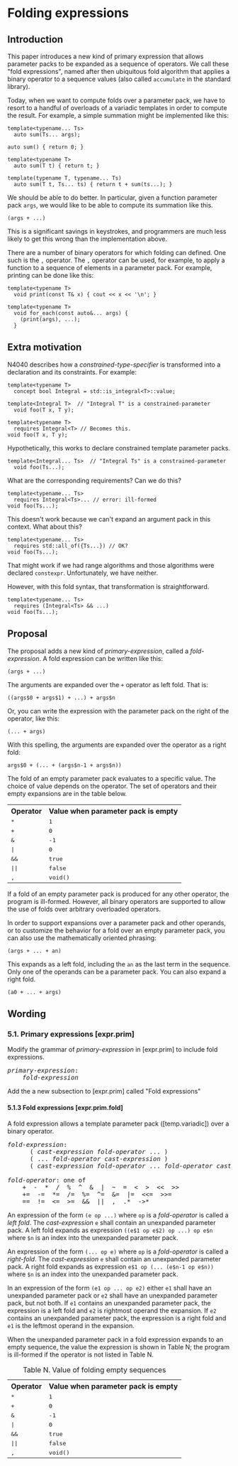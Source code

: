 Folding expressions
===================

## Introduction

This paper introduces a new kind of primary expression that allows
parameter packs to be expanded as a sequence of operators.
We call these "fold expressions", named after then ubiquitous fold
algorithm that applies a binary operator to a sequence values
(also called `accumulate` in the standard library).

Today, when we want to compute folds over a parameter pack, we have to 
resort to a handful of overloads of a variadic templates in order to compute 
the result. For example, a simple summation might be implemented like
this:

    template<typename... Ts>
      auto sum(Ts... args);

    auto sum() { return 0; }

    template<typename T>
      auto sum(T t) { return t; }

    template(typename T, typename... Ts)
      auto sum(T t, Ts... ts) { return t + sum(ts...); }

We should be able to do better. In particular, given a function
parameter pack `args`, we would like to be able to compute its
summation like this.


    (args + ...)

This is a significant savings in keystrokes, and programmers are much
less likely to get this wrong than the implementation above.

There are a number of binary operators for which folding can defined. One
such is the `,` operator. The `,` operator can be used, for example, to apply 
a function to a sequence of elements in a parameter pack. For example, 
printing can
be done like this:

    template<typename T> 
      void print(const T& x) { cout << x << '\n'; }
    
    template<typename T>
      void for_each(const auto&... args) {
        (print(args), ...);
      }


## Extra motivation

N4040 describes how a *constrained-type-specifier* is transformed into a 
declaration and its constraints. For example:

    template<typename T>
      concept bool Integral = std::is_integral<T>::value;

    template<Integral T>  // "Integral T" is a constrained-parameter
      void foo(T x, T y);

    template<typename T>
      requires Integral<T> // Becomes this.
    void foo(T x, T y);

Hypothetically, this works to declare constrained template parameter packs.

    template<Integral... Ts>  // "Integral Ts" is a constrained-parameter
      void foo(Ts...);

What are the corresponding requirements? Can we do this?

    template<typename... Ts>
      requires Integral<Ts>... // error: ill-formed
    void foo(Ts...);

This doesn't work because we can't expand an argument pack in this
context. What about this?

    template<typename... Ts>
      requires std::all_of({Ts...}) // OK?
    void foo(Ts...);

That might work if we had range algorithms and those algorithms were
declared `constexpr`. Unfortunately, we have neither.

However, with this fold syntax, that transformation is straightforward.

    template<typename... Ts>
      requires (Integral<Ts> && ...)
    void foo(Ts...);


## Proposal


The proposal adds a new kind of *primary-expression*, called a
*fold-expression*. A fold expression can be written like this:

    (args + ...)

The arguments are expanded over the `+` operator as left fold. That is:

    ((args$0 + args$1) + ...) + args$n

Or, you can write the expression with the parameter pack on the right
of the operator, like this:

    (... + args)

With this spelling, the arguments are expanded over the operator as
a right fold:

    args$0 + (... + (args$n-1 + args$n))

The fold of an empty parameter pack evaluates to a specific value. The choice
of value depends on the operator. The set of operators and their empty
expansions are in the table below.

<table>
<tr><th>Operator</th>    <th>Value when parameter pack is empty</th></tr>
<tr><td><tt>*</tt></td>  <td><tt>1</tt></td>                        </tr>
<tr><td><tt>+</tt></td>  <td><tt>0</tt></td>                        </tr>
<tr><td><tt>&</tt></td>  <td><tt>-1</tt></td>                       </tr>
<tr><td><tt>|</tt></td>  <td><tt>0</tt></td>                        </tr>
<tr><td><tt>&&</tt></td> <td><tt>true</tt></td>                     </tr>
<tr><td><tt>||</tt></td> <td><tt>false</tt></td>                    </tr>
<tr><td><tt>,</tt></td>  <td><tt>void()</tt></td>                   </tr>
</table>

If a fold of an empty parameter pack is produced for any other operator, the
program is ill-formed. However, all binary operators are supported to allow
the use of folds over arbitrary overloaded operators.

In order to support expansions over a parameter pack and other operands, or
to customize the behavior for a fold over an empty parameter pack, you
can also use the mathematically oriented phrasing:

    (args + ... + an)

This expands as a left fold, including the `an` as the last term in
the sequence. Only one of the operands can be a parameter pack. You can
also expand a right fold.

    (a0 + ... + args)

## Wording


### 5.1. Primary expressions \[expr.prim\]

Modify the grammar of *primary-expression* in [expr.prim] to include
fold expressions.

<pre><i>primary-expression</i>:
    <i>fold-expression</i></pre>

Add the a new subsection to [expr.prim] called "Fold expressions"

#### 5.1.3 Fold expressions \[expr.prim.fold\]

A fold expression allows a template parameter pack ([temp.variadic]) over 
a binary operator.

<pre><i>fold-expression</i>:
      ( <i>cast-expression</i> <i>fold-operator</i> ... )
      ( ... <i>fold-operator</i> <i>cast-expression</i> )
      ( <i>cast-expression</i> <i>fold-operator</i> ... <i>fold-operator</i> <i>cast-expression</i> )

<i>fold-operator</i>: one of
    +  -  *  /  %  ^  &  |  ~  =  &lt;  >  &lt;&lt;  >>
    +=  -=  *=  /=  %=  ^=  &=  |=  &lt;&lt;=  >>=
    ==  !=  <=  >=  &&  ||  ,  .*  ->*</pre>

An expression of the form `(e op ...)` where `op` is a *fold-operator* is
called a *left fold*. The *cast-expression* `e` shall contain an
unexpanded parameter pack. A left fold expands as expression
`((e$1 op e$2) op ...) op e$n` where `$n` is an index into the unexpanded
parameter pack.

An expression of the form `(... op e)` where `op` is a *fold-operator* is
called a *right-fold*. The *cast-expression* `e` shall contain an
unexpanded parameter pack. A right fold expands as expression
`e$1 op (... (e$n-1 op e$n))` where `$n` is an index into the unexpanded
parameter pack.

In an expression of the form `(e1 op ... op e2)` either `e1` shall have
an unexpanded parameter pack or `e2` shall have an unexpanded parameter
pack, but not both. If `e1` contains an unexpanded parameter pack, the 
expression is a left fold and `e2` is rightmost operand the expansion. If
`e2` contains an unexpanded parameter pack, the expression is a right
fold and `e1` is the leftmost operand in the expansion.

When the unexpanded parameter pack in a fold expression expands to an
empty sequence, the value the expression is shown in Table N; the program
is ill-formed if the operator is not listed in Table N.

<table>
<caption>Table N. Value of folding empty sequences</caption>
<tr><th>Operator</th>    <th>Value when parameter pack is empty</th></tr>
<tr><td><tt>*</tt></td>  <td><tt>1</tt></td>                        </tr>
<tr><td><tt>+</tt></td>  <td><tt>0</tt></td>                        </tr>
<tr><td><tt>&</tt></td>  <td><tt>-1</tt></td>                       </tr>
<tr><td><tt>|</tt></td>  <td><tt>0</tt></td>                        </tr>
<tr><td><tt>&&</tt></td> <td><tt>true</tt></td>                     </tr>
<tr><td><tt>||</tt></td> <td><tt>false</tt></td>                    </tr>
<tr><td><tt>,</tt></td>  <td><tt>void()</tt></td>                   </tr>
</table>
